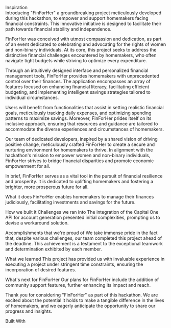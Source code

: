 Inspiration <br>
Introducing "FinForHer" a groundbreaking project meticulously developed during this hackathon, to empower and support homemakers facing financial constraints. This innovative initiative is designed to facilitate their path towards financial stability and independence.

FinForHer was conceived with utmost compassion and dedication, as part of an event dedicated to celebrating and advocating for the rights of women and non-binary individuals. At its core, this project seeks to address the distinctive financial challenges encountered by homemakers, who often navigate tight budgets while striving to optimize every expenditure.

Through an intuitively designed interface and personalized financial management tools, FinForHer provides homemakers with unprecedented control over their finances. The application encompasses an array of features focused on enhancing financial literacy, facilitating efficient budgeting, and implementing intelligent savings strategies tailored to individual circumstances.

Users will benefit from functionalities that assist in setting realistic financial goals, meticulously tracking daily expenses, and optimizing spending patterns to maximize savings. Moreover, FinForHer prides itself on its inclusive approach, ensuring that resources and guidance are tailored to accommodate the diverse experiences and circumstances of homemakers.

Our team of dedicated developers, inspired by a shared vision of driving positive change, meticulously crafted FinForHer to create a secure and nurturing environment for homemakers to thrive. In alignment with the hackathon's mission to empower women and non-binary individuals, FinForHer strives to bridge financial disparities and promote economic empowerment for all.

In brief, FinForHer serves as a vital tool in the pursuit of financial resilience and prosperity. It is dedicated to uplifting homemakers and fostering a brighter, more prosperous future for all.

What it does
FinForHer enables homemakers to manage their finances judiciously, facilitating investments and savings for the future.

How we built it
Challenges we ran into
The integration of the Capital One API for account generation presented initial complexities, prompting us to devise a workaround solution.

Accomplishments that we're proud of
We take immense pride in the fact that, despite various challenges, our team completed this project ahead of the deadline. This achievement is a testament to the exceptional teamwork and determination exhibited by each member.

What we learned
This project has provided us with invaluable experience in executing a project under stringent time constraints, ensuring the incorporation of desired features.

What's next for FinForHer
Our plans for FinForHer include the addition of community support features, further enhancing its impact and reach.

Thank you for considering "FinForHer" as part of this hackathon. We are excited about the potential it holds to make a tangible difference in the lives of homemakers, and we eagerly anticipate the opportunity to share our progress and insights.

Built With
